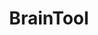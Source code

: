 ---
codehost: https://github.com/https://github.com/tconfrey/BrainTool
logohandle: braintool
sort: braintool
title: BrainTool
twitter: https://x.com/abraintool
website: https://braintool.org/
---